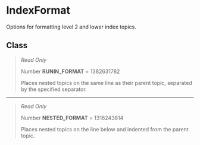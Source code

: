 # IndexFormat
Options for formatting level 2 and lower index topics.

## Class
> *Read Only* 
> 
> Number **RUNIN_FORMAT** = 1382631782
> 
> Places nested topics on the same line as their parent topic, separated by the specified separator.
*** 
> *Read Only* 
> 
> Number **NESTED_FORMAT** = 1316243814
> 
> Places nested topics on the line below and indented from the parent topic.

